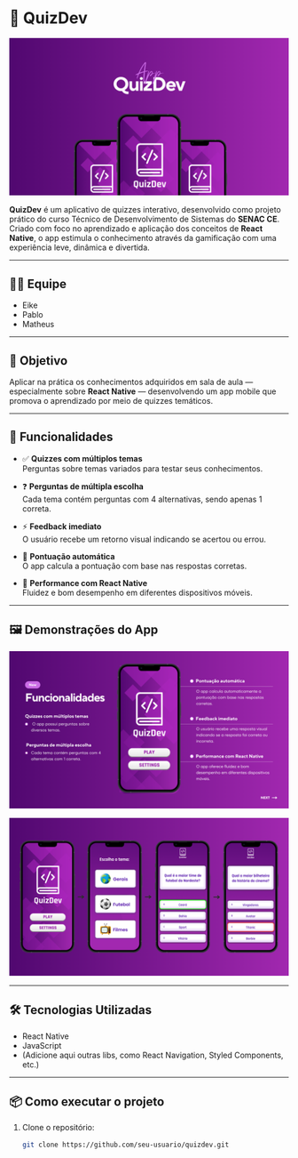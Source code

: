 ﻿# 📱 QuizDev

<p align="center">
  <img src="assets/mockup.png" alt="Logo do QuizDev" width="600"/>
</p>

**QuizDev** é um aplicativo de quizzes interativo, desenvolvido como projeto prático do curso Técnico de Desenvolvimento de Sistemas do **SENAC CE**.  
Criado com foco no aprendizado e aplicação dos conceitos de **React Native**, o app estimula o conhecimento através da gamificação com uma experiência leve, dinâmica e divertida.

---

## 👨‍💻 Equipe

- Eike  
- Pablo  
- Matheus  

---

## 🎯 Objetivo

Aplicar na prática os conhecimentos adquiridos em sala de aula — especialmente sobre **React Native** — desenvolvendo um app mobile que promova o aprendizado por meio de quizzes temáticos.

---

## 🚀 Funcionalidades

- ✅ **Quizzes com múltiplos temas**  
  Perguntas sobre temas variados para testar seus conhecimentos.

- ❓ **Perguntas de múltipla escolha**  
  Cada tema contém perguntas com 4 alternativas, sendo apenas 1 correta.

- ⚡ **Feedback imediato**  
  O usuário recebe um retorno visual indicando se acertou ou errou.

- 🧠 **Pontuação automática**  
  O app calcula a pontuação com base nas respostas corretas.

- 📱 **Performance com React Native**  
  Fluidez e bom desempenho em diferentes dispositivos móveis.

---

## 🖼️ Demonstrações do App

<p align="center">
  <img src="assets/funcionalidades.png" alt="Funcionalidades do QuizDev" width="800"/>
</p>

<p align="center">
  <img src="assets/telas.png" alt="Fluxo de telas do QuizDev" width="800"/>
</p>

---

## 🛠️ Tecnologias Utilizadas

- React Native
- JavaScript
- (Adicione aqui outras libs, como React Navigation, Styled Components, etc.)

---

## 📦 Como executar o projeto

1. Clone o repositório:
   ```bash
   git clone https://github.com/seu-usuario/quizdev.git

